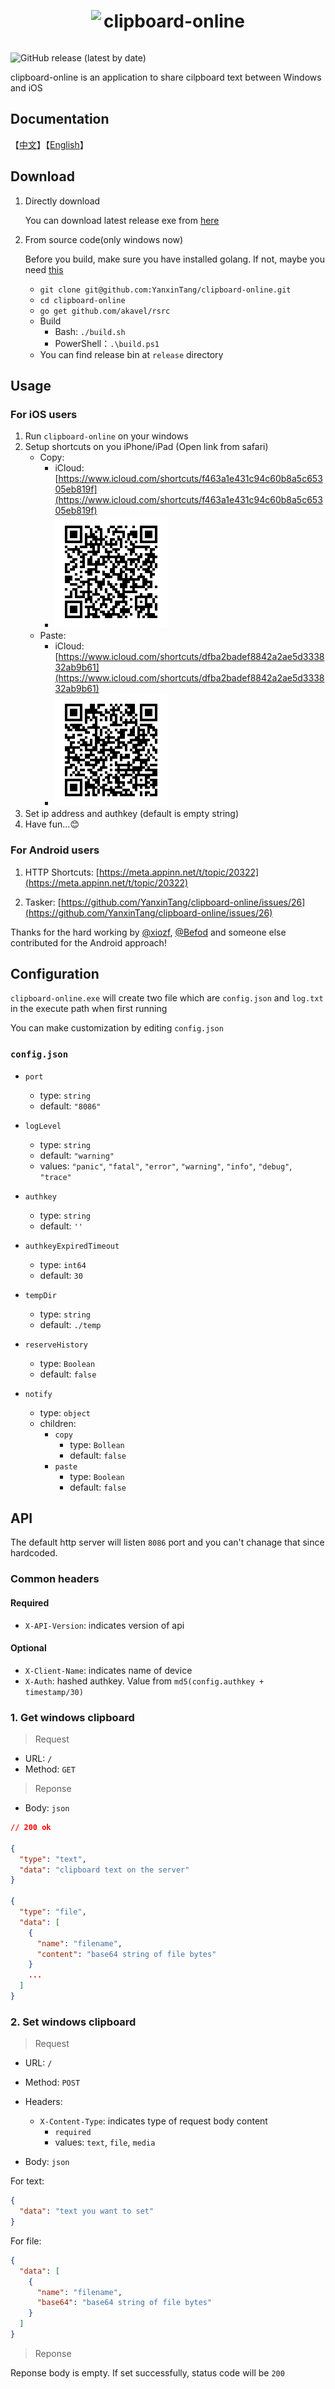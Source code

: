 <div align="center">
  <img src="https://raw.githubusercontent.com/YanxinTang/clipboard-online/master/images/clipboard-icon.png" style="display: inline-block; vertical-align: middle;">
  <h1 style="display: inline-block; vertical-align: middle;">clipboard-online</h1>
</div>

![GitHub release (latest by date)](https://img.shields.io/github/v/release/YanxinTang/clipboard-online)

clipboard-online is an application to share cilpboard text between Windows and iOS

## Documentation

【[中文](https://github.com/YanxinTang/clipboard-online/blob/master/README_zh.md)】【[English](https://github.com/YanxinTang/clipboard-online/blob/master/README.md)】

## Download

1. Directly download

    You can download latest release exe from [here](https://github.com/YanxinTang/clipboard-online/releases)

2. From source code(only windows now)

    Before you build, make sure you have installed golang. If not, maybe you need [this](https://golang.org/dl/)

    - `git clone git@github.com:YanxinTang/clipboard-online.git`
    - `cd clipboard-online`
    - `go get github.com/akavel/rsrc`
    - Build
      - Bash: `./build.sh`
      - PowerShell：`.\build.ps1`
    - You can find release bin at `release` directory

## Usage

### For iOS users

1. Run `clipboard-online` on your windows
2. Setup shortcuts on you iPhone/iPad (Open link from safari)
    - Copy:
      - iCloud: [https://www.icloud.com/shortcuts/f463a1e431c94c60b8a5c65305eb819f](https://www.icloud.com/shortcuts/f463a1e431c94c60b8a5c65305eb819f)
      - ![Copy](./images/copy.png)
    - Paste:
      - iCloud: [https://www.icloud.com/shortcuts/dfba2badef8842a2ae5d333832ab9b61](https://www.icloud.com/shortcuts/dfba2badef8842a2ae5d333832ab9b61)
      - ![Paste](./images/paste.png)
3. Set ip address and authkey (default is empty string)
4. Have fun...😊

### For Android users

1. HTTP Shortcuts: [https://meta.appinn.net/t/topic/20322](https://meta.appinn.net/t/topic/20322)

2. Tasker: [https://github.com/YanxinTang/clipboard-online/issues/26](https://github.com/YanxinTang/clipboard-online/issues/26)

Thanks for the hard working by [@xiozf](https://github.com/xiozf), [@Befod](https://github.com/Befod) and someone else contributed for the Android approach!

## Configuration

`clipboard-online.exe` will create two file which are `config.json` and `log.txt` in the execute path when first running

You can make customization by editing `config.json`

### `config.json`

- `port`
  - type: `string`
  - default: `"8086"`

- `logLevel`
  - type: `string`
  - default: `"warning"`
  - values: `"panic"`, `"fatal"`, `"error"`, `"warning"`, `"info"`, `"debug"`, `"trace"`

- `authkey`
  - type: `string`
  - default: `''`

- `authkeyExpiredTimeout`
  - type: `int64`
  - default: `30`

- `tempDir`
  - type: `string`
  - default: `./temp`

- `reserveHistory`
  - type: `Boolean`
  - default: `false`

- `notify`
  - type: `object`
  - children:
    - `copy`
      - type: `Bollean`
      - default: `false`
    - `paste`
      - type: `Boolean`
      - default: `false`

## API

The default http server will listen `8086` port and you can't chanage that since hardcoded.

### Common headers

#### Required

- `X-API-Version`: indicates version of api

#### Optional

- `X-Client-Name`: indicates name of device
- `X-Auth`: hashed authkey. Value from `md5(config.authkey + timestamp/30)`

### 1. Get windows clipboard

> Request

- URL: `/`
- Method: `GET`

> Reponse

- Body: `json`

```json
// 200 ok

{
  "type": "text",
  "data": "clipboard text on the server"
}

{
  "type": "file",
  "data": [
    {
      "name": "filename",
      "content": "base64 string of file bytes"
    }
    ...
  ]
}

```

### 2. Set windows clipboard

> Request

- URL: `/`
- Method: `POST`
- Headers:
  - `X-Content-Type`: indicates type of request body content
    - `required`
    - values: `text`, `file`, `media`

- Body: `json`

For text:

```json
{
  "data": "text you want to set"
}
```

For file:

```json
{
  "data": [
    {
      "name": "filename",
      "base64": "base64 string of file bytes"
    }
  ]
}
```

> Reponse

Reponse body is empty. If set successfully, status code will be `200`
